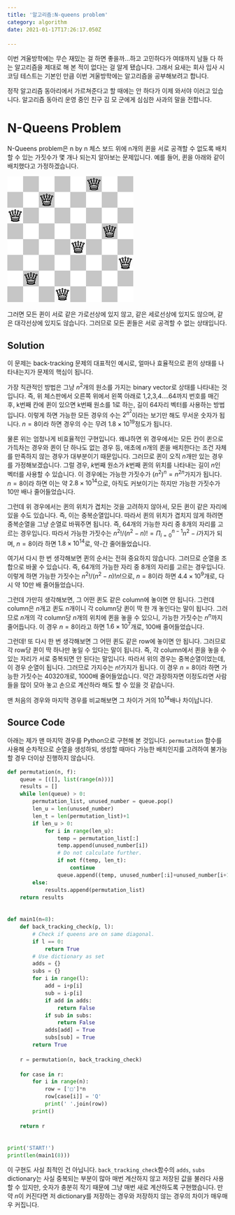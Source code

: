 ```yaml
---
title: '알고리즘:N-queens problem'
category: algorithm
date: 2021-01-17T17:26:17.050Z

---
```


이번 겨울방학에는 무슨 재밌는 걸 하면 좋을까...하고 고민하다가 여태까지 남들 다 하는 알고리즘을 제대로 해 본 적이 없다는 걸 알게 됐습니다. 그래서 요새는 회사 입사 시 코딩 테스트는 기본인 만큼 이번 겨울방학에는 알고리즘을 공부해보려고 합니다.

정작 알고리즘 동아리에서 가르쳐준다고 할 때에는 안 하다가 이제 와서야 이러고 있습니다. 알고리즘 동아리 운영 중인 친구 김 모 군에게 심심한 사과의 말을 전합니다.

# N-Queens Problem

N-Queens problem은 n by n 체스 보드 위에 n개의 퀸을 서로 공격할 수 없도록 배치할 수 있는 가짓수가 몇 개나 되는지 알아보는 문제입니다. 예를 들어, 퀸을 아래와 같이 배치했다고 가정하겠습니다.

![백준 9663번 N-Queen :: 마이구미 :: 마이구미의 HelloWorld](imgs/99CF74335995692437)

그러면 모든 퀸이 서로 같은 가로선상에 있지 않고, 같은 세로선상에 있지도 않으며, 같은 대각선상에 있지도 않습니다. 그러므로 모든 퀸들은 서로 공격할 수 없는 상태입니다.

## Solution

 이 문제는 back-tracking 문제의 대표적인 예시로, 얼마나 효율적으로 퀸의 상태를 나타내는지가 문제의 핵심이 됩니다.

 가장 직관적인 방법은 그냥 $n^2$개의 원소를 가지는 binary vector로 상태를 나타내는 것입니다. 즉, 위 체스판에서 오른쪽 위에서 왼쪽 아래로 1,2,3,4....64까지 번호를 매긴 후, k번째 칸에 퀸이 있으면 k번째 원소를 1로 하는, 길이 64자리 벡터를 사용하는 방법입니다. 이렇게 하면 가능한 모든 경우의 수는 $2^{n^2}$이라는 보기만 해도 무서운 숫자가 됩니다. $n=8$이라 하면 경우의 수는 무려 $1.8\times10^{19}$정도가 됩니다.

 물론 위는 엄청나게 비효율적인 구현입니다. 왜냐하면 위 경우에서는 모든 칸이 퀸으로 가득차는 경우와 퀸이 단 하나도 없는 경우 등, 애초에 $n$개의 퀸을 배치한다는 조건 자체를 만족하지 않는 경우가 대부분이기 때문입니다. 그러므로 퀸이 오직 $n$개만 있는 경우를 가정해보겠습니다. 그럴 경우, $k$번째 원소가 $k$번째 퀸의 위치를 나타내는 길이 $n$인 벡터를 사용할 수 있습니다. 이 경우에는 가능한 가짓수가 $(n^2)^n=n^{2n}$가지가 됩니다. $n=8$이라 하면 이는 약 $2.8\times10^{14}$으로, 아직도 커보이기는 하지만 가능한 가짓수가 10만 배나 줄어들었습니다.

 그런데 위 경우에서는 퀸의 위치가 겹치는 것을 고려하지 않아서, 모든 퀸이 같은 자리에 있을 수도 있습니다. 즉, 이는 중복순열입니다. 따라서 퀸의 위치가 겹치지 않게 하려면 중복순열을 그냥 순열로 바꿔주면 됩니다. 즉, 64개의 가능한 자리 중 8개의 자리를 고르는 경우입니다. 따라서 가능한 가짓수는 $n^2!/(n^2-n)!=\Pi_{i=0}^{n-1}n^2-i$가지가 되며, $n=8$이라 하면 $1.8\times10^{14}$로, 약-간 줄어들었습니다.

 여기서 다시 한 번 생각해보면 퀸의 순서는 전혀 중요하지 않습니다. 그러므로 순열을 조합으로 바꿀 수 있습니다. 즉, 64개의 가능한 자리 중 8개의 자리를 고르는 경우입니다. 이렇게 하면 가능한 가짓수는 $n^2!/(n^2-n)!n!$으로, $n=8$이라 하면 $4.4\times10^9$개로, 다시 약 10만 배 줄어들었습니다.

 그런데 가만히 생각해보면, 그 어떤 퀸도 같은 column에 놓이면 안 됩니다. 그런데 column은 $n$개고 퀸도 $n$개이니 각 column당 퀸이 딱 한 개 놓인다는 말이 됩니다. 그러므로 $n$개의 각 column당 $n$개의 위치에 퀸을 놓을 수 있으니, 가능한 가짓수는 $n^n$까지 줄어듭니다. 이 경우 $n=8$이라고 하면 $1.6\times10^7$개로, 100배 줄어들었습니다.

 그런데! 또 다시 한 번 생각해보면 그 어떤 퀸도 같은 row에 놓이면 안 됩니다. 그러므로 각 row당 퀸이 딱 하나만 놓일 수 있다는 말이 됩니다. 즉, 각 column에서 퀸을 놓을 수 있는 자리가 서로 중복되면 안 된다는 말입니다. 따라서 위의 경우는 중복순열이었는데, 이 경우 순열이 됩니다. 그러므로 가지수는 $n!$가지가 됩니다. 이 경우 $n=8$이라 하면 가능한 가짓수는 40320개로, 1000배 줄어들었습니다. 약간 과장하자면 이정도라면 사람들을 많이 모아 놓고 손으로 계산하라 해도 할 수 있을 것 같습니다.

 맨 처음의 경우와 마지막 경우를 비교해보면 그 차이가 거의 $10^{14}$배나 차이납니다.

## Source Code

 아래는 제가 맨 마지막 경우를 Python으로 구현해 본 것입니다. `permutation` 함수를 사용해 순차적으로 순열을 생성하되, 생성할 때마다 가능한 배치인지를 고려하여 불가능할 경우 더이상 진행하지 않습니다.

```python
def permutation(n, f):
    queue = [([], list(range(n)))]
    results = []
    while len(queue) > 0:
        permutation_list, unused_number = queue.pop()
        len_u = len(unused_number)
        len_t = len(permutation_list)+1
        if len_u > 0:
            for i in range(len_u):
                temp = permutation_list[:]
                temp.append(unused_number[i])
                # Do not calculate further.
                if not f(temp, len_t):
                    continue
                queue.append((temp, unused_number[:i]+unused_number[i+1:]))
        else:
            results.append(permutation_list)
    return results


def main1(n=8):
    def back_tracking_check(p, l):
        # Check if queens are on same diagonal.
        if l == 0:
            return True
        # Use dictionary as set
        adds = {}
        subs = {}
        for i in range(l):
            add = i+p[i]
            sub = i-p[i]
            if add in adds:
                return False
            if sub in subs:
                return False
            adds[add] = True
            subs[sub] = True
        return True

    r = permutation(n, back_tracking_check)

    for case in r:
        for i in range(n):
            row = ['□']*n
            row[case[i]] = 'Q'
            print(' '.join(row))
        print()

    return r


print('START!')
print(len(main1(8)))

```

이 구현도 사실 최적인 건 아닙니다. `back_tracking_check`함수의 `adds`, `subs` dictionary는 사실 중복되는 부분이 많아 매번 계산하지 않고 저장된 값을 불러다 사용할 수 있지만, 숫자가 충분히 작기 때문에 그냥 매번 새로 계산하도록 구현했습니다. 만약 $n$이 커진다면 저 dictionary를 저장하는 경우와 저장하지 않는 경우의 차이가 매우매우 커집니다.